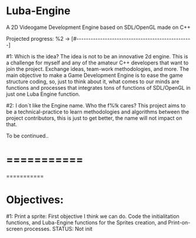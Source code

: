 Luba-Engine
===========

A 2D Videogame Development Engine based on SDL/OpenGL made on C++

Projected progress:
%2 -> [#-------------------------------------------------]


#1: Which is the idea?
The idea is not to be an innovative 2d engine. This is a challenge for myself and any of the amateur C++ developers 
that want to join the project. Exchange ideas, team-work methodologies, and more. The main objective to make a Game Development Engine is to ease the game structure coding,
so, just to think about it, what comes to our minds are functions and processes that integrates 
tons of functions of SDL/OpenGL in just one Luba Engine function.

#2: I don´t like the Engine name.
Who the f%!k cares? This project aims to be a technical-practice to learn methodologies and algorithms between the 
project contributors, this is just to get better, the name will not impact on that.

To be continued..

===========
===========
===========

Objectives:
===========
#1: Print a sprite:
First objective I think we can do. Code the initialitation functions, and Luba-Engine functions for the Sprites creation, and Print-on-screen processes.
STATUS: Not init
